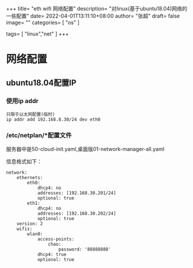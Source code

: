 +++
title= "eth wifi 网络配置"
description= "对linux(基于ubuntu18.04)网络的一些配置"
date= 2022-04-01T13:11:10+08:00
author= "张超"
draft= false
image= "" 
categories= [
    "os"
]

tags=  [
    "linux","net"
]
+++

# 网络配置

## ubuntu18.04配置IP

### 使用ip addr
~~~
只限于以太网配置(临时)
ip addr add 192.168.8.30/24 dev eth0
~~~

### /etc/netplan/*配置文件
服务器中是50-cloud-init.yaml,桌面版01-network-manager-all.yaml

信息格式如下：
~~~
network:
    ethernets:
        eth0:
            dhcp4: no
            addresses: [192.168.30.201/24]
            optional: true
        eth1:
            dhcp4: no
            addresses: [192.168.30.202/24]
            optional: true
    version: 2
    wifis:
        wlan0:
            access-points:
                chao:
                    password: '88888888'
            dhcp4: true
            optional: true
~~~